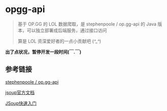 # opgg-api

> 基于 OP.GG 的 LOL 数据爬取，是 stephenpoole / op.gg-api 的 Java 版本，可以独立部署成后端服务，通过接口访问
> 
> 算是 LOL 资深爱好者的一点小贡献吧 (*^_^*)

**出了点状况，暂停开发一段时间(￣.￣)**


## 参考链接

[stephenpoole / op.gg-api](https://github.com/stephenpoole/op.gg-api)

[jsoup官方文档](https://jsoup.org/cookbook/)

[JSoup快速入门](https://www.yiibai.com/jsoup/jsoup-quick-start.html)
